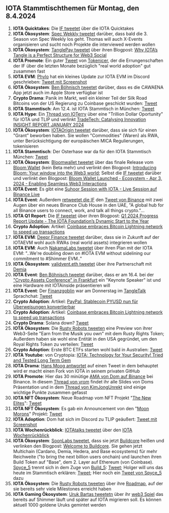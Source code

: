 ## IOTA Stammtischthemen für Montag, den 8.4.2024

1. **IOTA Quicktakes**: Die [IF tweetet](https://x.com/iota/status/1777260153819025546) über die IOTA Quicktakes
2. **IOTA Ökosystem**: [Spec Wekkly tweetet](https://x.com/SpecWeekly/status/1774804204298830300) darüber, dass bald die 3. Season von Spec Weekly los geht. Thomas will auch X-Events organisieren und sucht noch Projekte die interviewed werden wollen
3. **IOTA Ökosystem**: [TanglePay tweetet](https://x.com/tanglepaycom/status/1775069530584240563?s=20) über ihren Blogpost: [Why IOTA’s Tangle is a Perfect Structure for Web3 Social](https://medium.com/@tanglepay/why-iotas-tangle-is-a-perfect-structure-for-web3-social-98cbb679c342)
4. **IOTA Promote**: Ein guter [Tweet](https://x.com/Tokenicer/status/1775060989349970112?s=20) von [Tokenicer](https://twitter.com/Tokenicer), der die Errungenschaften der IF über die letzten Monate bezüglich "real world adoption" gut zusammen fast
5. **IOTA EVM**: [Phylo](https://twitter.com/PhyloIota) hat ein kleines Update zur IOTA EVM im Discord geschrieben: [Tweet mit Screenshot](https://x.com/Vrom14286662/status/1775017912631201853?s=20)
6. **IOTA Ökosystem**: [Ben Böhnisch tweetet](https://x.com/BenBoenisch/status/1775254735672479971?s=20) darüber, dass es die CAWAENA App jetzt auch im Apple Store verfügbar ist
7. **Crypto Drama**: Panik im Markt, weil ein kleiner Teil der Silk Road Bitcoins von der US Regierung zu Coinbase geschickt wurden: [Tweet](https://x.com/bitcoin2go/status/1775197025341956253?s=20)
8. **IOTA Stammtisch**: Am 12.4. ist IOTA Stammtisch in München: [Tweet](https://x.com/IotaMunchen/status/1769680692558913927?s=20)
9. **IOTA Hype**: Ein [Thread von IOTerry](https://x.com/io_terry/status/1775264163721580615?s=20) über eine "Trillion Dollar Oportunity" für IOTA und TLIP und verlinkt [TradeTech: Catalysing Innovation INSIGHT REPORT JANUARY 2024](https://www3.weforum.org/docs/WEF_TradeTech_Catalysing_Innovation_2024.pdf)
10. **IOTA Ökosystem**: [IOTAOrigin tweetet](https://x.com/origin_iota/status/1775196383546421419?s=20) darüber, dass sie sich für einen "Grant" beworben haben. Sie wollen "Commodities" (Waren) als RWA, unter Berücksichtigung der europäischen MICA Regulierungen, tokenisieren
11. **IOTA Stammtisch**: Der Osterhase war da für den IOTA Stammtisch München: [Tweet](https://x.com/Vrom14286662/status/1776904168826937541)
12. **IOTA Ökosystem**: [Bloomwallet tweetet](https://x.com/bloomwalletio/status/1775518447750762871?s=20) über das finale Release vom [Bloom Wallet](https://bloomwallet.io/) (kein Beta mehr) und verlinkt den Blogpost: [Introducing Bloom: Your window into the Web3 world](https://medium.com/bloom-wallet/introducing-bloom-your-window-into-the-web3-world-a8e71f538612); Selbst die [IF tweetet](https://x.com/iota/status/1775508552242561187?s=20) darüber und verlinkt den Blogpost: [Bloom Wallet Launched - Ecosystem - Apr 3, 2024 - Enabling Seamless Web3 Interactions](https://blog.iota.org/bloom-wallet-launched/)
13. **IOTA Event**: Es gibt eine [Suhoor Session with IOTA - Live Session auf Binance Live](https://www.binance.com/en/live/video?roomId=2188234)
14. **IOTA Event**: Außerdem [retweetet die IF](https://x.com/iota/status/1775438832462074143?s=20) den [Tweet von Binance](https://x.com/binance/status/1775433060168679639?s=20) mit zwei Augen über ein neues Binance Club House in den UAE, "A global hub for all Binance users to connect, work, and talk all things crypto."...
15. **IOTA Q1 Report**: Die [IF tweetet](https://x.com/iota/status/1775870943014899906?s=20) über ihren Blogpost: [Q1 2024 Progress Report Update - The IOTA Foundation’s Dynamic Start to the Year](https://blog.iota.org/q1-2024-progress-report/)
16. **Crypto Adoption**: Artikel: [Coinbase embraces Bitcoin Lightning network to speed up transactions](https://cryptoslate.com/coinbase-embraces-bitcoin-lightning-network-to-speed-up-transactions/)
17. **IOTA EVM**: [Deepr Finance tweetet](https://x.com/DeeprFinance/status/1775858640353689628?s=20) darüber, dass sie in Zukunft auf der IOTAEVM wohl auch RWAs (real world assets) integrieren wollen
18. **IOTA EVM**: Auch [NakamaLabs tweetet](https://x.com/Nakama_Labs/status/1775864225753149670?s=20) über ihren Plan mit der IOTA EVM: "..We're doubling down on #IOTA EVM without sidelining our commitment to #Shimmer EVM.."
19. **IOTA Ökosystem**: [validvent.eth tweetet](https://x.com/validvent/status/1775779532772954492?s=20) über ihre Partnerschaft mit [Demia](https://twitter.com/_Demia)
20. **IOTA Event**: [Ben Böhnisch tweetet](https://x.com/BenBoenisch/status/1775782451136102619?s=20) darüber, dass er am 16.4. bei der ["Crypto Assets Conference" in Frankfurt](https://crypto-assets-conference.de/speaker-cac24a/benjamin-boenisch) ein "Keynote Speaker" ist und eine Hardware mit IOTAinside präsentieren will
21. **IOTA Event**: Der [Finanzgoblin](https://twitter.com/finanzgoblin) war am Donnerstag im [TangleTalk](https://twitter.com/tangle_talk) Sprachchat: [Tweet](https://x.com/tangle_talk/status/1775592175620804860?s=20)
22. **Crypto Adoption**: Artikel: [PayPal: Stablecoin PYUSD nun für Überweisungen konvertierbar](https://www.btc-echo.de/schlagzeilen/paypal-stablecoin-pyusd-nun-fuer-ueberweisungen-konvertierbar-181865/)
23. **Crypto Adoption**: Artikel: [Coinbase embraces Bitcoin Lightning network to speed up transactions](https://cryptoslate.com/coinbase-embraces-bitcoin-lightning-network-to-speed-up-transactions/)
24. **Crypto Drama**: Solana down? [Tweet](https://x.com/WazzCrypto/status/1776006683187147140)
25. **IOTA Ökosystem**: Die [Rusty Robots tweeten](https://x.com/RustyRobotCC/status/1774116076743254207) eine Preview von ihrer Web3-Seite "Earn from the Musik you own" mit dem Rusty Rights Token; Außerdem haben sie wohl eine Entität in den USA gegründet, um den Royal Rights Token zu verteilen: [Tweet](https://x.com/RustyRobotCC/status/1776263788334834174)
26. **Crypto Adoption**: Erste BTC ETFs starten wohl bald in Australien: [Tweet](https://x.com/BitcoinMagazine/status/1776214544597053463)
27. **IOTA Youtube**: von Cryptopia: [IOTA: Technology for Your Security! Tried and Tested Long Term Gem](https://www.youtube.com/watch?v=LsI6vxEm1W8)
28. **IOTA Drama**: [Hans Moog antwortet](https://x.com/hus_qy/status/1776705618516070674) auf einen Tweet in dem behauptet wird er macht einen Fork von IOTA in seinem privaten GitHub
29. **IOTA Promote**: Hier das 30 minütige [AMA von Dom auf Binance](https://www.binance.com/en/live/video?roomId=2188234) bei Binance. In diesem [Thread von vrom](https://x.com/Vrom14286662/status/1776872768522395706) findet ihr alle Slides von Doms Präsentation und in dem [Thread von KimJongUnrekt](https://x.com/KimJongUnrekt/status/1776890536026395052) sind einige wichtige Punkte zusammen gefasst
30. **IOTA NFT Ökosystem**: Neue Roadmap vom NFT Projekt "[The New Elites](https://twitter.com/TheNewElites_)": [Tweet](https://x.com/TheNewElites_/status/1776815427739623813)
31. **IOTA NFT Ökosystem**: Es gab ein Announcement von den "[Moon Morons](https://twitter.com/MoonMorons)" Projekt: [Tweet](https://x.com/MoonMorons/status/1776882645097431248)
32. **IOTA Adoption**: Dom hat sich im Discord zu TLIP geäußert: [Tweet mit Screenshot](https://x.com/Vrom14286662/status/1776970782293348763)
33. **IOTA Wochenrückblick**: [IOTAtalks tweetet](https://x.com/Iota_Talk_/status/1776875122940391543) über den [IOTA Wochenrückblick](https://www.iota-talk.com/index.php?article/382-wochenr%C3%BCckblick-vom-1-bis-6-april-2024/)
34. **IOTA Ökosystem**: [SoonLabs tweetet](https://x.com/soon_labs/status/1777192436235940146), dass sie jetzt [Buildcore](https://twitter.com/soon_labs) heißen und verlinken den Blogpost: [Welcome to Buildcore](https://soonlabs.medium.com/welcome-to-buildcore-c14a143a4f73). Sie gehen jetzt Multichain (Cardano, Demia, Hedera, and Base ecosystems) für mehr Reichweite ("to bring the next billion users onchain) und launchen ihren Build Token auf "Base", dem 2. Layer auf Ethereum (von Coinbase). [Spyce_5](https://twitter.com/SPYCE_5) trennt sich in dem Zuge von [Build_5](https://twitter.com/build5tech): [Tweet](https://x.com/HolgerKoether/status/1777222116103823730); Holger will uns das heute im Stammtisch erklären: [Tweet](https://x.com/HolgerKoether/status/1777222384317030483); Hier noch ein [Tweet von Spyce_5](https://x.com/SPYCE_5/status/1777249298461131123) dazu
35. **IOTA Ökosystem**: Die [Rusty Robots tweeten](https://x.com/RustyRobotCC/status/1777198093374464051) über ihre [Roadmap](https://docs.rustyrobot.io/project-info/roadmap), auf der sie bereits sehr viele Milestones erreicht haben
36. **IOTA Gaming Ökosystem**: [Uruk Bartas tweetetn](https://x.com/UrukBartas/status/1776616302880158129) über ihr [web3 Spiel](https://game.urukbartas.com/external/register-referral) das bereits auf Shimmer läuft und später auf IOTA migrieren soll. Es können aktuell 1000 goldene Uruks gemintet werden
